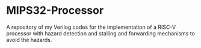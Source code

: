 # MIPS32-Processor
A repository of my Verilog codes for the implementation of a RISC-V processor with hazard detection and stalling and forwarding mechanisms to avoid the hazards.

